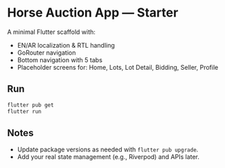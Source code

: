 # Horse Auction App — Starter

A minimal Flutter scaffold with:
- EN/AR localization & RTL handling
- GoRouter navigation
- Bottom navigation with 5 tabs
- Placeholder screens for: Home, Lots, Lot Detail, Bidding, Seller, Profile

## Run

```bash
flutter pub get
flutter run
```

## Notes
- Update package versions as needed with `flutter pub upgrade`.
- Add your real state management (e.g., Riverpod) and APIs later.